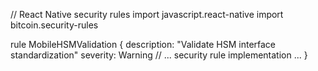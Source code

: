 // React Native security rules
import javascript.react-native
import bitcoin.security-rules

rule MobileHSMValidation {
  description: "Validate HSM interface standardization"
  severity: Warning
  // ... security rule implementation ...
} 